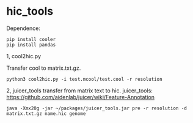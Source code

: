 # hic_tools

Dependence:
```
pip install cooler
pip install pandas
```

1, cool2hic.py

Transfer cool to matrix.txt.gz.
```
python3 cool2hic.py -i test.mcool/test.cool -r resolution
```


2, juicer_tools transfer from matrix text to hic.
juicer_tools: https://github.com/aidenlab/juicer/wiki/Feature-Annotation
```
java -Xmx20g -jar ~/packages/juicer_tools.jar pre -r resolution -d matrix.txt.gz name.hic genome
```
